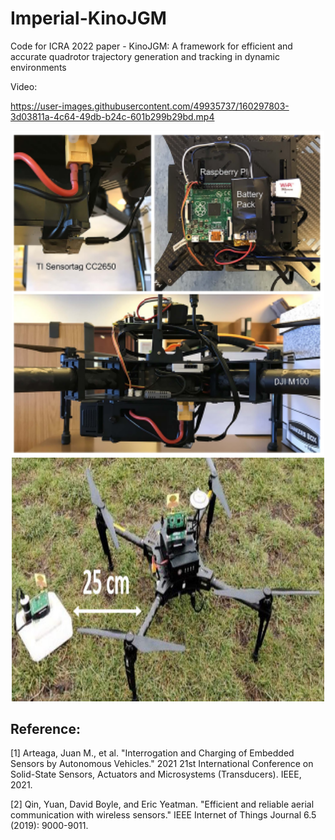 # Imperial-KinoJGM
Code for ICRA 2022 paper - KinoJGM: A framework for efficient and accurate quadrotor trajectory generation and tracking in dynamic environments

Video:

https://user-images.githubusercontent.com/49935737/160297803-3d03811a-4c64-49db-b24c-601b299b29bd.mp4





<p align="center">
  <img src="wireless_sensors.jpg" width = "500" height = "519.7"/>
  <img src="DJI_M100.jpg" width = "500" height = "390"/>
</p>

## Reference:
[1] Arteaga, Juan M., et al. "Interrogation and Charging of Embedded Sensors by Autonomous Vehicles." 2021 21st International Conference on Solid-State Sensors, Actuators and Microsystems (Transducers). IEEE, 2021.

[2] Qin, Yuan, David Boyle, and Eric Yeatman. "Efficient and reliable aerial communication with wireless sensors." IEEE Internet of Things Journal 6.5 (2019): 9000-9011.
